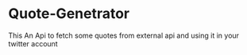 # Quote-Genetrator
This An Api to fetch some quotes from external api and using it in your twitter account
